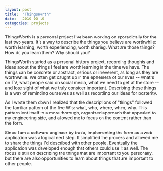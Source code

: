 ```yaml
---
layout: post
title:  "ThingsWorth"
date:   2019-03-19
categories: projects
---
```


ThingsWorth is a personal project I've been working on sporadically for the last two years.  It's a way to describe the things you believe are worthwhile: worth learning, worth experiencing, worth sharing. What are those things? How do you learn them? Why should you?

ThingsWorth started as a personal history project, recording thoughts and ideas about the things I feel are worth learning in the time we have. The things can be concrete or abstract, serious or irreverent, as long as they are worthwhile. We often get caught up in the ephemera of our lives -- what's on TV, what people said on social media, what we need to get at the store -- and lose sight of what we truly consider important. Describing these things is a way of reminding ourselves as well as recording our ideas for posterity.

As I wrote them down I realized that the descriptions of "things" followed the familiar pattern of the five W's: what, who, where, when, why. This pattern lent itself to a more thorough, organized approach that appealed to my engineering side, and allowed me to focus on the content rather than the form.

Since I am a software engineer by trade, implementing the form as a web application was a logical next step. It simplified the process and allowed me to share the things I'd described with other people. Eventually the application was developed enough that others could use it as well. The focus is still on describing the things that are important to you personally, but there are also opportunities to learn about things that are important to other people.
